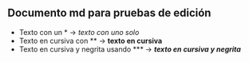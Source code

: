 ## Documento md para pruebas de edición

* Texto con un * → *texto con uno solo*
* Texto en cursiva con ** → **texto en cursiva**
* Texto en cursiva y negrita usando *** → ***texto en cursiva y negrita***

